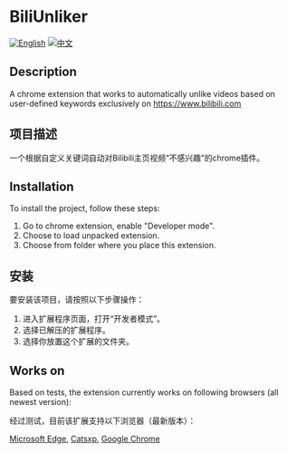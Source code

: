 # BiliUnliker

[![English](https://img.shields.io/badge/Language-English-blue)](README_EN.md)
[![中文](https://img.shields.io/badge/语言-中文-red)](README_CN.md)

## Description

A chrome extension that works to automatically unlike videos based on user-defined keywords exclusively on <https://www.bilibili.com>


## 项目描述

一个根据自定义关键词自动对Bilibili主页视频“不感兴趣”的chrome插件。


## Installation

To install the project, follow these steps:

1. Go to chrome extension, enable "Developer mode".
2. Choose to load unpacked extension.
3. Choose from folder where you place this extension.


## 安装

要安装该项目，请按照以下步骤操作：

1. 进入扩展程序页面，打开“开发者模式”。
2. 选择已解压的扩展程序。
3. 选择你放置这个扩展的文件夹。


## Works on

Based on tests, the extension currently works on following browsers (all newest version):

经过测试，目前该扩展支持以下浏览器（最新版本）：

[Microsoft Edge](https://www.microsoft.com/en-us/edge), [Catsxp](https://www.catsxp.com/), [Google Chrome](https://www.google.com/chrome/)
